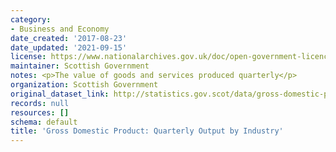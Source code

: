 ```yaml
---
category:
- Business and Economy
date_created: '2017-08-23'
date_updated: '2021-09-15'
license: https://www.nationalarchives.gov.uk/doc/open-government-licence/version/3/
maintainer: Scottish Government
notes: <p>The value of goods and services produced quarterly</p>
organization: Scottish Government
original_dataset_link: http://statistics.gov.scot/data/gross-domestic-product-quarterly-output-by-industry
records: null
resources: []
schema: default
title: 'Gross Domestic Product: Quarterly Output by Industry'
---
```

